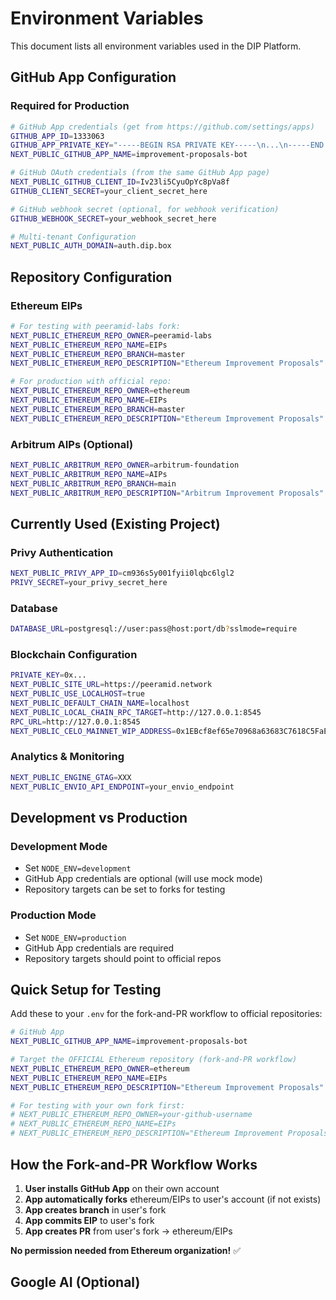 # Environment Variables

This document lists all environment variables used in the DIP Platform.

## **GitHub App Configuration**

### Required for Production
```bash
# GitHub App credentials (get from https://github.com/settings/apps)
GITHUB_APP_ID=1333063
GITHUB_APP_PRIVATE_KEY="-----BEGIN RSA PRIVATE KEY-----\n...\n-----END RSA PRIVATE KEY-----"
NEXT_PUBLIC_GITHUB_APP_NAME=improvement-proposals-bot

# GitHub OAuth credentials (from the same GitHub App page)
NEXT_PUBLIC_GITHUB_CLIENT_ID=Iv23li5CyuOpYc8pVa8f
GITHUB_CLIENT_SECRET=your_client_secret_here

# GitHub webhook secret (optional, for webhook verification)
GITHUB_WEBHOOK_SECRET=your_webhook_secret_here

# Multi-tenant Configuration
NEXT_PUBLIC_AUTH_DOMAIN=auth.dip.box
```

## **Repository Configuration**

### Ethereum EIPs
```bash
# For testing with peeramid-labs fork:
NEXT_PUBLIC_ETHEREUM_REPO_OWNER=peeramid-labs
NEXT_PUBLIC_ETHEREUM_REPO_NAME=EIPs
NEXT_PUBLIC_ETHEREUM_REPO_BRANCH=master
NEXT_PUBLIC_ETHEREUM_REPO_DESCRIPTION="Ethereum Improvement Proposals"

# For production with official repo:
NEXT_PUBLIC_ETHEREUM_REPO_OWNER=ethereum
NEXT_PUBLIC_ETHEREUM_REPO_NAME=EIPs
NEXT_PUBLIC_ETHEREUM_REPO_BRANCH=master
NEXT_PUBLIC_ETHEREUM_REPO_DESCRIPTION="Ethereum Improvement Proposals"
```

### Arbitrum AIPs (Optional)
```bash
NEXT_PUBLIC_ARBITRUM_REPO_OWNER=arbitrum-foundation
NEXT_PUBLIC_ARBITRUM_REPO_NAME=AIPs
NEXT_PUBLIC_ARBITRUM_REPO_BRANCH=main
NEXT_PUBLIC_ARBITRUM_REPO_DESCRIPTION="Arbitrum Improvement Proposals"
```

## **Currently Used (Existing Project)**

### Privy Authentication
```bash
NEXT_PUBLIC_PRIVY_APP_ID=cm936s5y001fyii0lqbc6lgl2
PRIVY_SECRET=your_privy_secret_here
```

### Database
```bash
DATABASE_URL=postgresql://user:pass@host:port/db?sslmode=require
```

### Blockchain Configuration
```bash
PRIVATE_KEY=0x...
NEXT_PUBLIC_SITE_URL=https://peeramid.network
NEXT_PUBLIC_USE_LOCALHOST=true
NEXT_PUBLIC_DEFAULT_CHAIN_NAME=localhost
NEXT_PUBLIC_LOCAL_CHAIN_RPC_TARGET=http://127.0.0.1:8545
RPC_URL=http://127.0.0.1:8545
NEXT_PUBLIC_CELO_MAINNET_WIP_ADDRESS=0x1EBcf8ef65e70968a63683C7618C5FaE5F32D73F
```

### Analytics & Monitoring
```bash
NEXT_PUBLIC_ENGINE_GTAG=XXX
NEXT_PUBLIC_ENVIO_API_ENDPOINT=your_envio_endpoint
```

## **Development vs Production**

### Development Mode
- Set `NODE_ENV=development`
- GitHub App credentials are optional (will use mock mode)
- Repository targets can be set to forks for testing

### Production Mode
- Set `NODE_ENV=production`
- GitHub App credentials are required
- Repository targets should point to official repos

## **Quick Setup for Testing**

Add these to your `.env` for the fork-and-PR workflow to official repositories:

```bash
# GitHub App
NEXT_PUBLIC_GITHUB_APP_NAME=improvement-proposals-bot

# Target the OFFICIAL Ethereum repository (fork-and-PR workflow)
NEXT_PUBLIC_ETHEREUM_REPO_OWNER=ethereum
NEXT_PUBLIC_ETHEREUM_REPO_NAME=EIPs
NEXT_PUBLIC_ETHEREUM_REPO_DESCRIPTION="Ethereum Improvement Proposals"

# For testing with your own fork first:
# NEXT_PUBLIC_ETHEREUM_REPO_OWNER=your-github-username
# NEXT_PUBLIC_ETHEREUM_REPO_NAME=EIPs
# NEXT_PUBLIC_ETHEREUM_REPO_DESCRIPTION="Ethereum Improvement Proposals (Testing via your fork)"
```

## **How the Fork-and-PR Workflow Works**

1. **User installs GitHub App** on their own account
2. **App automatically forks** ethereum/EIPs to user's account (if not exists)
3. **App creates branch** in user's fork
4. **App commits EIP** to user's fork
5. **App creates PR** from user's fork → ethereum/EIPs

**No permission needed from Ethereum organization!** ✅

## Google AI (Optional)